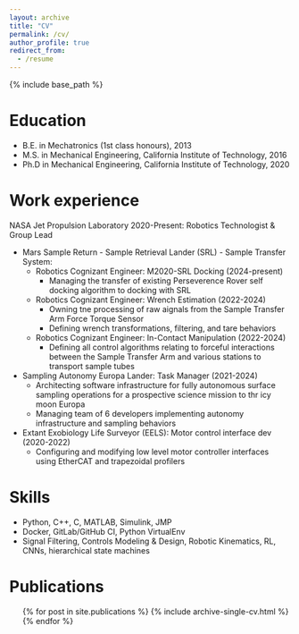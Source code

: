 ```yaml
---
layout: archive
title: "CV"
permalink: /cv/
author_profile: true
redirect_from:
  - /resume
---
```


{% include base_path %}

Education
======
* B.E. in Mechatronics (1st class honours), 2013
* M.S. in Mechanical Engineering, California Institute of Technology, 2016
* Ph.D in Mechanical Engineering, California Institute of Technology, 2020

Work experience
======
NASA Jet Propulsion Laboratory 2020-Present: Robotics Technologist & Group Lead
* Mars Sample Return - Sample Retrieval Lander (SRL) - Sample Transfer System:
  * Robotics Cognizant Engineer: M2020-SRL Docking (2024-present)
    * Managing the transfer of existing Perseverence Rover self docking algorithm to docking with SRL
  * Robotics Cognizant Engineer: Wrench Estimation (2022-2024)
    * Owning tne processing of raw aignals from the Sample Transfer Arm Force Torque Sensor
    * Defining wrench transformations, filtering, and tare behaviors
  * Robotics Cognizant Engineer: In-Contact Manipulation (2022-2024)
    * Defining all control algorithms relating to forceful interactions between the Sample Transfer Arm and various stations to transport sample tubes
* Sampling Autonomy Europa Lander: Task Manager (2021-2024)
  * Architecting software infrastructure for fully autonomous surface sampling operations for a prospective science mission to thr icy moon Europa
  * Managing team of 6 developers implementing autonomy infrastructure and sampling behaviors
* Extant Exobiology Life Surveyor (EELS): Motor control interface dev (2020-2022)
  * Configuring and modifying low level motor controller interfaces using EtherCAT and trapezoidal profilers
  
Skills
======
* Python, C++, C, MATLAB, Simulink, JMP
* Docker, GitLab/GitHub CI, Python VirtualEnv
* Signal Filtering, Controls Modeling & Design, Robotic Kinematics, RL, CNNs, hierarchical state machines

Publications
======
  <ul>{% for post in site.publications %}
    {% include archive-single-cv.html %}
  {% endfor %}</ul>
  

